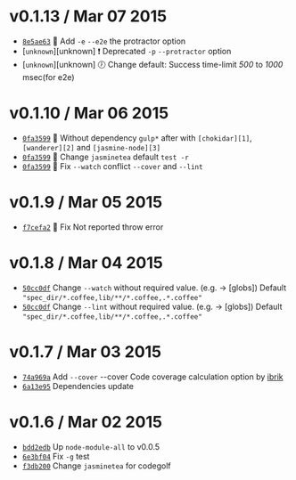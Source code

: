 v0.1.13 / Mar 07 2015
=========================
 * [`8e5ae63`][8e5ae63] :sushi: Add `-e` `--e2e` the protractor option
 * [`unknown`][unknown] :exclamation: Deprecated `-p` `--protractor` option
 * [`unknown`][unknown] :clock7: Change default: Success time-limit _500_ to _1000_ msec(for e2e)

[8e5ae63]: https://github.com/59naga/jasminetea/commit/8e5ae63640ddc5614ace5e12e2e4d9e38a8f6ceb

v0.1.10 / Mar 06 2015
=========================
 * [`0fa3599`][0fa3599] :lipstick: Without dependency `gulp*` after with `[chokidar][1]`,`[wanderer][2]` and `[jasmine-node][3]`
 * [`0fa3599`][0fa3599] :lipstick: Change `jasminetea` default `test -r`
 * [`0fa3599`][0fa3599] :bug: Fix `--watch` conflict `--cover` and `--lint`

[0fa3599]: https://github.com/59naga/jasminetea/commit/0fa3599a53e88a18c1fcaebcb9b44ed5ded92026

[1]: https://github.com/paulmillr/chokidar
[2]: https://github.com/59naga/wanderer
[3]: https://github.com/mhevery/jasmine-node

v0.1.9 / Mar 05 2015
=========================
 * [`f7cefa2`][f7cefa2] :bug: Fix Not reported throw error

[f7cefa2]: https://github.com/59naga/jasminetea/commit/f7cefa2be1bf27f27b8feec815f5ed8e3e66dc46

v0.1.8 / Mar 04 2015
=========================
 * [`50cc0df`][50cc0df] Change `--watch` without required value. (e.g. <globs> -> [globs])
    Default `"spec_dir/*.coffee,lib/**/*.coffee,.*.coffee"`
 * [`50cc0df`][50cc0df] Change `--lint` without required value. (e.g. <globs> -> [globs])
    Default `"spec_dir/*.coffee,lib/**/*.coffee,.*.coffee"`

[50cc0df]: https://github.com/59naga/jasminetea/commit/50cc0df352a9773c796bcfeba6e8d27fa5cabf00


v0.1.7 / Mar 03 2015
=========================
 * [`74a969a`][74a969a] Add `--cover` --cover Code coverage calculation option by [ibrik][1]
 * [`6a13e95`][6a13e95] Dependencies update

[74a969a]: https://github.com/59naga/jasminetea/commit/74a969a3b5cdf7d7e67aab200b4add65638a7791
[6a13e95]: https://github.com/59naga/jasminetea/commit/6a13e95593bf3ca960bed7ecb5a0f43ebe8124e0

v0.1.6 / Mar 02 2015
=========================
 * [`bdd2edb`][bdd2edb] Up `node-module-all` to v0.0.5
 * [`6e3bf04`][6e3bf04] Fix `-g` test
 * [`f3db200`][f3db200] Change `jasminetea` for codegolf

[bdd2edb]: https://github.com/59naga/node-module-all/commit/bdd2edb0664420a011c6b4d1bf92e9cc61974ac3
[6e3bf04]: https://github.com/59naga/jasminetea/commit/6e3bf04bf233459e632e3cfde8fb7d638f0ae347
[f3db200]: https://github.com/59naga/jasminetea/commit/f3db2008c93f30cac4d365fa341350643e7c2679

[1]: https://github.com/Constellation/ibrik
